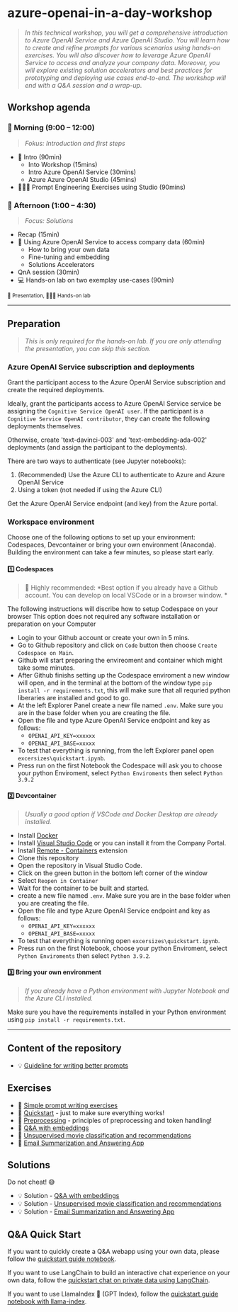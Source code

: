 # azure-openai-in-a-day-workshop

> *In this technical workshop, you will get a comprehensive introduction to Azure OpenAI Service and Azure OpenAI Studio. You will learn how to create and refine prompts for various scenarios using hands-on exercises. You will also discover how to leverage Azure OpenAI Service to access and analyze your company data. Moreover, you will explore existing solution accelerators and best practices for prototyping and deploying use cases end-to-end. The workshop will end with a Q&A session and a wrap-up.*

## Workshop agenda

### 🌅 Morning (9:00 – 12:00)

> *Fokus: Introduction and first steps*

* 📣 Intro (90min)
  * Into Workshop (15mins)
  * Intro Azure OpenAI Service (30mins)
  * Azure Azure OpenAI Studio (45mins)
* 🧑🏼‍💻 Prompt Engineering Exercises using Studio (90mins)

### 🌆 Afternoon (1:00 – 4:30)

> *Focus: Solutions*

* Recap (15min)
* 📣 Using Azure OpenAI Service to access company data (60min)
  * How to bring your own data
  * Fine-tuning and embedding
  * Solutions Accelerators
* QnA session (30min)
* 💻 Hands-on lab on two exemplay use-cases (90min)

<sup>
📣 Presentation, 🧑🏼‍💻 Hands-on lab
</sup>

-------------------

## Preparation

> *This is only required for the hands-on lab. If you are only attending the presentation, you can skip this section.*

### Azure OpenAI Service subscription and deployments

Grant the participant access to the Azure OpenAI Service subscription and create the required deployments.

Ideally, grant the participants access to Azure OpenAI Service service be assigning the `Cognitive Service OpenAI user`. If the participant is a `Cognitive Service OpenAI contributor`, they can create the following deployments themselves.

Otherwise, create 'text-davinci-003' and 'text-embedding-ada-002' deployments (and assign the participant to the deployments).

There are two ways to authenticate (see Jupyter notebooks):
1. (Recommended) Use the Azure CLI to authenticate to Azure and Azure OpenAI Service
2. Using a token (not needed if using the Azure CLI)

Get the Azure OpenAI Service endpoint (and key) from the Azure portal.

### Workspace environment

Choose one of the following options to set up your environment: Codespaces, Devcontainer or bring your own environment (Anaconda). Building the environment can take a few minutes, so please start early.

#### 1️⃣ Codespaces

> 🌟 Highly recommended: *Best option if you already have a Github account. You can develop on local VSCode or in a browser window. *

The following instructions will discribe how to setup Codespace on your browser This option does not required any software installation or preparation on your Computer

* Login to your Github account or create your own in 5 mins.
* Go to Github repository and click on `Code` button then choose `Create Codespace on Main`.
* Github will start preparing the envireoment and container which might take some minutes.
* After Github finishs setting up the Codespace enviroment a new window will open, and in the terminal at the bottom of the window type  `pip install -r requirements.txt`, this will make sure that all requried python liberaries are installed and good to go.
* At the left Explorer Panel create a new file named `.env`. Make sure you are in the base folder when you are creating the file.
* Open the file and type Azure OpenAI Service endpoint and key as follows:
  - `OPENAI_API_KEY=xxxxxx`
  - `OPENAI_API_BASE=xxxxx`
* To test that everything is running, from the left Explorer panel open `excersizes\quickstart.ipynb`.
* Press run on the first Notebook the Codespace will ask you to choose your python Enviroment, select `Python Enviroments` then select `Python 3.9.2`

#### 2️⃣ Devcontainer

> *Usually a good option if VSCode and Docker Desktop are already installed.*

* Install [Docker](https://www.docker.com/products/docker-desktop)
* Install [Visual Studio Code](https://code.visualstudio.com/) or you can install it from the Company Portal.
* Install [Remote - Containers](https://marketplace.visualstudio.com/items?itemName=ms-vscode-remote.remote-containers) extension
* Clone this repository
* Open the repository in Visual Studio Code.
* Click on the green button in the bottom left corner of the window
* Select `Reopen in Container`
* Wait for the container to be built and started.
* create a new file named `.env`. Make sure you are in the base folder when you are creating the file.
* Open the file and type Azure OpenAI Service endpoint and key as follows:
  - `OPENAI_API_KEY=xxxxxx`
  - `OPENAI_API_BASE=xxxxx`
* To test that everything is running open `excersizes\quickstart.ipynb`.
* Press run on the first Notebook, choose your python Enviroment, select `Python Enviroments` then select `Python 3.9.2`.

#### 3️⃣ Bring your own environment

> *If you already have a Python environment with Jupyter Notebook and the Azure CLI installed.*

Make sure you have the requirements installed in your Python environment using `pip install -r requirements.txt`.

-------------------

## Content of the repository

* :bulb: [Guideline for writing better prompts](lectures/prompt_writing_help.md)

## Exercises

* :muscle: [Simple prompt writing exercises](exercises/exercises.md)
* :muscle: [Quickstart](exercises/quickstart.ipynb) - just to make sure everything works!
* :muscle: [Preprocessing](exercises/preprocessing.ipynb) - principles of preprocessing and token handling!
* :muscle: [Q&A with embeddings](exercises/qna_with_embeddings_exercise.ipynb)
* :muscle: [Unsupervised movie classification and recommendations](exercises/movie_classification_unsupervised_incl_recommendations_exercise.ipynb)
* :muscle: [Email Summarization and Answering App](exercises/email_app.md)

## Solutions

Do not cheat! :sweat_smile:

* :bulb: Solution - [Q&A with embeddings](exercises/solutions/qna_with_embeddings_solution.ipynb)
* :bulb: Solution - [Unsupervised movie classification and recommendations](exercises/solutions/movie_classification_unsupervised_incl_recommendations_solution.ipynb)
* :bulb: Solution - [Email Summarization and Answering App](exercises/solutions/email_app.py)

## Q&A Quick Start

If you want to quickly create a Q&A webapp using your own data, please follow the [quickstart guide notebook](qna-quickstart-template/qna-app-quickstart.ipynb).

If you want to use LangChain to build an interactive chat experience on your own data, follow the [quickstart chat on private data using LangChain](qna-chat-with-langchain/qna-chat-with-langchain.ipynb).

If you want to use LlamaIndex 🦙 (GPT Index), follow the [quickstart guide notebook with llama-index](qna-quickstart-with-gpt-index/qna-quickstart-with-llama-index.ipynb).
